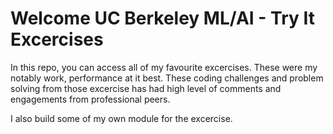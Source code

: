 # Welcome UC Berkeley ML/AI - Try It Excercises
In this repo, you can access all of my favourite excercises. These were my notably work, performance at it best. These coding challenges and problem solving from those excercise has had high level of comments and engagements from professional peers.

I also build some of my own module for the excercise.
